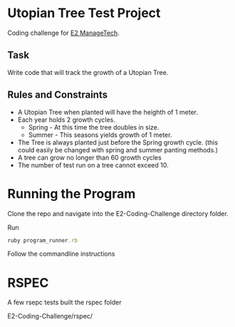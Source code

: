 Utopian Tree Test Project
===

Coding challenge for [E2 ManageTech](http://e2managetech.com/). 

Task
---
Write code that will track the growth of a Utopian Tree.

Rules and Constraints
---
-	A Utopian Tree when planted will have the heighth of 1 meter.
-	Each year holds 2 growth cycles.
	-	Spring - At this time the tree doubles in size.
	-	Summer - This seasons yields growth of 1 meter.
-	The Tree is always planted just before the Spring growth cycle. (this could easily be changed with spring and summer panting methods.)
-	A tree can grow no longer than 60 growth cycles
-	The number of test run on a tree cannot exceed 10.

Running the Program
===
Clone the repo and navigate into the E2-Coding-Challenge directory folder.

Run

```ruby 
ruby program_runner.rb
```

Follow the commandline instructions

RSPEC
===
A few rsepc tests built the rspec folder 

E2-Coding-Challenge/rspec/


```rspec models_spec.rb
```
